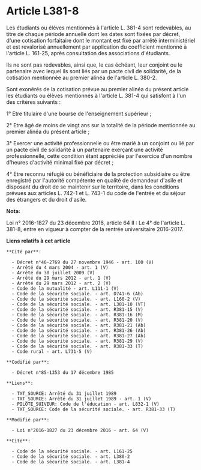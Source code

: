 # Article L381-8

Les étudiants ou élèves mentionnés à l'article L. 381-4 sont redevables, au titre de chaque période annuelle dont les dates
sont fixées par décret, d'une cotisation forfaitaire dont le montant est fixé par arrêté interministériel et est revalorisé
annuellement par application du coefficient mentionné à l'article L. 161-25, après consultation des associations
d'étudiants. 

Ils ne sont pas redevables, ainsi que, le cas échéant, leur conjoint ou le partenaire avec lequel ils sont liés par un pacte
civil de solidarité, de la cotisation mentionnée au premier alinéa de l'article L. 380-2. 

Sont exonérés de la cotisation prévue au premier alinéa du présent article les étudiants ou élèves mentionnés à l'article L.
381-4 qui satisfont à l'un des critères suivants : 

1° Etre titulaire d'une bourse de l'enseignement supérieur ; 

2° Etre âgé de moins de vingt ans sur la totalité de la période mentionnée au premier alinéa du présent article ; 

3° Exercer une activité professionnelle ou être marié à un conjoint ou lié par un pacte civil de solidarité à un partenaire
exerçant une activité professionnelle, cette condition étant appréciée par l'exercice d'un nombre d'heures d'activité minimal
fixé par décret ;

4° Etre reconnu réfugié ou bénéficiaire de la protection subsidiaire ou être enregistré par l'autorité compétente en qualité
de demandeur d'asile et disposant du droit de se maintenir sur le territoire, dans les conditions prévues aux articles L.
742-1 et L. 743-1 du code de l'entrée et du séjour des étrangers et du droit d'asile.

**Nota:**

Loi n° 2016-1827 du 23 décembre 2016, article 64 II : Le 4° de l'article L. 381-8, entre en vigueur à compter de la rentrée
universitaire 2016-2017.

**Liens relatifs à cet article**

	**Cité par**:

	  - Décret n°46-2769 du 27 novembre 1946 - art. 100 (V)
	  - Arrêté du 4 mars 2004 - art. 1 (V)
	  - Arrêté du 30 juillet 2009 (V)
	  - Arrêté du 29 mars 2012 - art. 1 (V)
	  - Arrêté du 29 mars 2012 - art. 2 (V)
	  - Code de la mutualité - art. L111-1 (V)
	  - Code de la sécurité sociale. - art. D741-6 (Ab)
	  - Code de la sécurité sociale. - art. L160-2 (V)
	  - Code de la sécurité sociale. - art. L381-10 (VT)
	  - Code de la sécurité sociale. - art. R381-15 (V)
	  - Code de la sécurité sociale. - art. R381-16 (M)
	  - Code de la sécurité sociale. - art. R381-20 (V)
	  - Code de la sécurité sociale. - art. R381-21 (Ab)
	  - Code de la sécurité sociale. - art. R381-26 (Ab)
	  - Code de la sécurité sociale. - art. R381-27 (Ab)
	  - Code de la sécurité sociale. - art. R381-29 (V)
	  - Code de la sécurité sociale. - art. R381-33 (T)
	  - Code rural - art. L731-5 (V)

	**Codifié par**:

	  - Décret n°85-1353 du 17 décembre 1985

	**Liens**:

	  - TXT_SOURCE: Arrêté du 31 juillet 1989
	  - TXT_SOURCE: Arrêté du 31 juillet 1989 - art. 1 (V)
	  - PILOTE_SUIVEUR: Code de l'éducation - art. L832-1 (V)
	  - TXT_SOURCE: Code de la sécurité sociale. - art. R381-33 (T)

	**Modifié par**:

	  - Loi n°2016-1827 du 23 décembre 2016 - art. 64 (V)

	**Cite**:

	  - Code de la sécurité sociale. - art. L161-25
	  - Code de la sécurité sociale. - art. L380-2
	  - Code de la sécurité sociale. - art. L381-4
